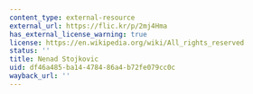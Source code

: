 ```yaml
---
content_type: external-resource
external_url: https://flic.kr/p/2mj4Hma
has_external_license_warning: true
license: https://en.wikipedia.org/wiki/All_rights_reserved
status: ''
title: Nenad Stojkovic
uid: df46a485-ba14-4784-86a4-b72fe079cc0c
wayback_url: ''
---
```

